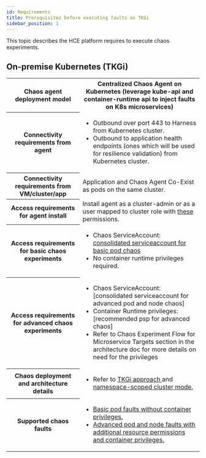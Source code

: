 ```yaml
---
id: Requirements
title: Prerequisites before executing faults on TKGi
sidebar_position: 1
---
```


This topic describes the HCE platform requires to execute chaos experiments.

## On-premise Kubernetes (TKGi)

<table>
<tr>
    <th> Chaos agent deployment model </th>
	<th> Centralized Chaos Agent on Kubernetes (leverage kube-api and container-runtime api to inject faults on K8s microservices) </th>
</tr>
<tr>
    <th> Connectivity requirements from agent </th>
    <td><ul><li>Outbound over port 443 to Harness from Kubernetes cluster. </li>
	<li> Outbound to application health endpoints (ones which will be used for resilience validation) from Kubernetes cluster. </li></ul></td>
</tr>
<tr>
    <th> Connectivity requirements from VM/cluster/app </th>
    <td> Application and Chaos Agent Co-Exist as pods on the same cluster. </td>
</tr>
<tr>
	<th> Access requirements for agent install </th>
	<td> Install agent as a cluster-admin or as a user mapped to cluster role with <a href="/docs/chaos-engineering/chaos-faults/kubernetes/permissions/Kubernetes%20chaos%20agent%20installation%20access%20requirements">these</a> permissions. </td>
</tr>

<tr>
	<th> Access requirements for basic chaos experiments </th>
	<td><ul><li>Chaos ServiceAccount: <a href = "https://hce-docs.github.io/platform-wise-chaos-info/TKGi/Kubernetes/basic-pod-chaos-access-requirements.html"> consolidated serviceaccount for basic pod chaos </a></li>
    <li>No container runtime privileges required.</li></ul></td>
</tr>
<tr>
	<th> Access requirements for advanced chaos experiments </th>
	<td><ul><li>Chaos ServiceAccount: [consolidated serviceaccount for advanced pod and node chaos]</li>
<li>Container Runtime privileges: [recommended psp for advanced chaos]</li>
<li>Refer to Chaos Experiment Flow for Microservice Targets section in the architecture doc for more details on need for the privileges</li></ul></td>
</tr>
<tr>
		<th> Chaos deployment and architecture details </th>
        <td><ul><li> Refer to <a href="/docs/chaos-engineering/chaos-faults/cloud-foundry/CF%20chaos%20components%20and%20their%20deployment%20architecture#run-lci-in-diego-cells-hosting-the-app-instances"> TKGi approach </a> and <a href="/docs/chaos-engineering/chaos-faults/kubernetes/classification#namespace-scope-mode"> namespace-scoped cluster mode. </a></li></ul></td>
</tr>
<tr>
		<th> Supported chaos faults	</th>
		<td><ul><li><a href = "https://github.com/hce-docs/platform-wise-chaos-info/blob/main/TKGi/Kubernetes/basic-pod-faults-without-container-privileges.md"> Basic pod faults without container privileges. </a></li>
		<li><a href= "https://github.com/hce-docs/platform-wise-chaos-info/blob/main/TKGi/Kubernetes/advanced-pod-and-node-faults-which-need-container-privileges.md"> Advanced pod and node faults with additional resource permissions and container privileges. </a></li></ul></td>
</tr>
</table>